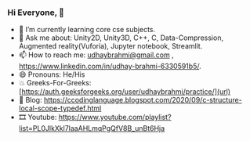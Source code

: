 ### Hi Everyone, 👋

- 🌱 I’m currently learning core cse subjects.
- 💬 Ask me about: Unity2D, Unity3D, C++, C, Data-Compression, Augmented reality(Vuforia), Jupyter notebook, Streamlit.
- 📫 How to reach me: udhaybrahmi@gmail.com , https://www.linkedin.com/in/udhay-brahmi-6330591b5/.
- 😄 Pronouns: He/His
- 💥 Greeks-For-Greeks: [https://auth.geeksforgeeks.org/user/udhaybrahmi/practice/](url)
- 📘 Blog: https://ccodinglanguage.blogspot.com/2020/09/c-structure-local-scope-typedef.html
- 🎞 Youtube: https://www.youtube.com/playlist?list=PL0JlkXkl7laaAHLmqPgQfV8B_unBt6Hja
